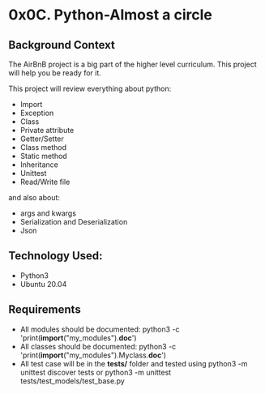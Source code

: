 # 0x0C. Python-Almost a circle

## Background Context

The AirBnB project is a big part of the higher level curriculum.
This project will help you be ready for it.

This project will review everything about python:

* Import
* Exception
* Class
* Private attribute
* Getter/Setter
* Class method
* Static method
* Inheritance
* Unittest
* Read/Write file

and also about:

* args and kwargs
* Serialization and Deserialization
* Json

## Technology Used:
* Python3
* Ubuntu 20.04

## Requirements
* All modules should be documented:
python3 -c 'print(__import__("my_modules").__doc__')
* All classes should be documented:
python3 -c 'print(__import__("my_modules").Myclass.__doc__')
* All test case will be in the __tests/__ folder and tested using
python3 -m unittest discover tests 
or
python3 -m unittest tests/test_models/test_base.py
